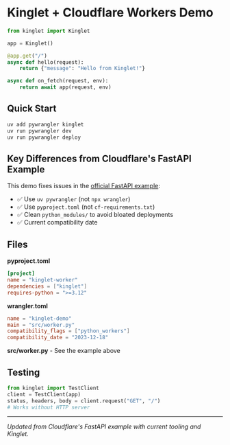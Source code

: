 # Kinglet + Cloudflare Workers Demo

```python
from kinglet import Kinglet

app = Kinglet()

@app.get("/")
async def hello(request):
    return {"message": "Hello from Kinglet!"}

async def on_fetch(request, env):
    return await app(request, env)
```

## Quick Start

```bash
uv add pywrangler kinglet
uv run pywrangler dev
uv run pywrangler deploy
```

## Key Differences from Cloudflare's FastAPI Example

This demo fixes issues in the [official FastAPI example](https://github.com/cloudflare/python-workers-examples/tree/main/03-fastapi):

- ✅ Use `uv pywrangler` (not `npx wrangler`)
- ✅ Use `pyproject.toml` (not `cf-requirements.txt`)
- ✅ Clean `python_modules/` to avoid bloated deployments
- ✅ Current compatibility date

## Files

**pyproject.toml**
```toml
[project]
name = "kinglet-worker" 
dependencies = ["kinglet"]
requires-python = ">=3.12"
```

**wrangler.toml**
```toml
name = "kinglet-demo"
main = "src/worker.py"
compatibility_flags = ["python_workers"]
compatibility_date = "2023-12-18"
```

**src/worker.py** - See the example above

## Testing

```python
from kinglet import TestClient
client = TestClient(app)
status, headers, body = client.request("GET", "/")
# Works without HTTP server
```

---

*Updated from Cloudflare's FastAPI example with current tooling and Kinglet.*